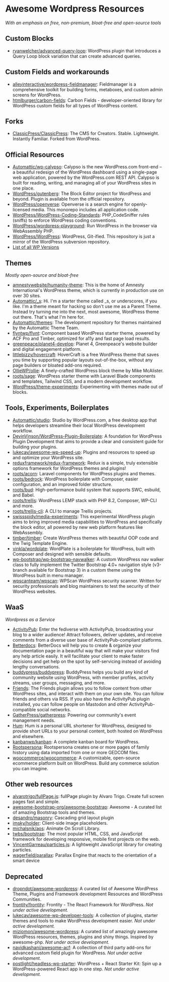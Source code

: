# Awesome Wordpress Resources
*With an emphasis on free, non-premium, bloat-free and open-source tools*

## Custom Blocks
- [ryanwelcher/advanced-query-loop](https://github.com/ryanwelcher/advanced-query-loop): WordPress plugin that introduces a Query Loop block variation that can create advanced queries.

## Custom Fields and workarounds
- [alleyinteractive/wordpress-fieldmanager](https://github.com/alleyinteractive/wordpress-fieldmanager): Fieldmanager is a comprehensive toolkit for building forms, metaboxes, and custom admin screens for WordPress.
- [htmlburger/carbon-fields](https://github.com/htmlburger/carbon-fields): Carbon Fields - developer-oriented library for WordPress custom fields for all types of WordPress content.

## Forks
- [ClassicPress/ClassicPress](https://github.com/ClassicPress/ClassicPress): The CMS for Creators. Stable. Lightweight. Instantly Familiar. Forked from WordPress.

## Official Resources
- [Automattic/wp-calypso](https://github.com/Automattic/wp-calypso): Calypso is the new WordPress.com front-end – a beautiful redesign of the WordPress dashboard using a single-page web application, powered by the WordPress.com REST API. Calypso is built for reading, writing, and managing all of your WordPress sites in one place.
- [WordPress/gutenberg](https://github.com/WordPress/gutenberg): The Block Editor project for WordPress and beyond. Plugin is available from the official repository. 
- [WordPress/openverse](https://github.com/WordPress/openverse): Openverse is a search engine for openly-licensed media. This monorepo includes all application code. 
- [WordPress/WordPress-Coding-Standards](https://github.com/WordPress/WordPress-Coding-Standards): PHP_CodeSniffer rules (sniffs) to enforce WordPress coding conventions.
- [WordPress/wordpress-playground](https://github.com/WordPress/wordpress-playground): Run WordPress in the browser via WebAssembly PHP.
- [WordPress/WordPress](https://github.com/WordPress/WordPress): WordPress, Git-ified. This repository is just a mirror of the WordPress subversion repository.
- [List of all WP Versions](https://fr.wordpress.org/support/article/wordpress-versions/)

## Themes
*Mostly open-source and bloat-free*
- [amnestywebsite/humanity-theme](https://github.com/amnestywebsite/humanity-theme): This is the home of Amnesty International's WordPress theme, which is currently in production use on over 30 sites.
- [Automattic/_s](https://github.com/Automattic/_s): Hi. I'm a starter theme called _s, or underscores, if you like. I'm a theme meant for hacking so don't use me as a Parent Theme. Instead try turning me into the next, most awesome, WordPress theme out there. That's what I'm here for.
- [Automattic/themes](https://github.com/Automattic/themes): The development repository for themes maintained by the Automattic Theme Team.
- [flyntwp/flynt](https://github.com/flyntwp/flynt): Component based WordPress starter theme, powered by ACF Pro and Timber, optimized for a11y and fast page load results.
- [greenpeace/planet4-develop](https://github.com/greenpeace/planet4-develop): Planet 4, Greenpeace's website builder and digital engagement platform.
- [littlebizzy/hovercraft](https://github.com/littlebizzy/hovercraft): HoverCraft is a free WordPress theme that saves you time by supporting popular layouts out-of-the-box, without any page builders or bloated add-ons required.
- [OllieWP/ollie](https://github.com/OllieWP/ollie): A finely-crafted WordPress block theme by Mike McAlister.
- [roots/sage](https://github.com/roots/sage): WordPress starter theme with Laravel Blade components and templates, Tailwind CSS, and a modern development workflow.
- [WordPress/theme-experiments](https://github.com/WordPress/theme-experiments): Experimenting with themes made out of blocks.

## Tools, Experiments, Boilerplates
- [Automattic/studio](https://github.com/Automattic/studio): Studio by WordPress.com, a free desktop app that helps developers streamline their local WordPress development workflow.
- [DevinVinson/WordPress-Plugin-Boilerplate](https://github.com/DevinVinson/WordPress-Plugin-Boilerplate): A foundation for WordPress Plugin Development that aims to provide a clear and consistent guide for building your plugins.
- [lukecav/awesome-wp-speed-up](https://github.com/lukecav/awesome-wp-speed-up): Plugins and resources to speed up and optimize your WordPress site.
- [reduxframework/redux-framework](https://github.com/reduxframework/redux-framework): Redux is a simple, truly extensible options framework for WordPress themes and plugins!
- [roots/acorn](https://github.com/roots/acorn): Laravel components for WordPress plugins and themes.
- [roots/bedrock](https://github.com/roots/bedrock): WordPress boilerplate with Composer, easier configuration, and an improved folder structure.
- [roots/bud](https://github.com/roots/bud): High-performance build system that supports SWC, esbuild, and Babel.
- [roots/trellis](https://github.com/roots/trellis): WordPress LEMP stack with PHP 8.2, Composer, WP-CLI and more.
- [roots/trellis-cli](https://github.com/roots/trellis-cli): A CLI to manage Trellis projects.
- [swissspidy/media-experiments](https://github.com/swissspidy/media-experiments): This experimental WordPress plugin aims to bring improved media capabilities to WordPress and specifically the block editor, all powered by new web platform features like WebAssembly.
- [timber/timber](https://github.com/timber/timber): Create WordPress themes with beautiful OOP code and the Twig Template Engine.
- [vinkla/wordplate](https://github.com/vinkla/wordplate): WordPlate is a boilerplate for WordPress, built with Composer and designed with sensible defaults.
- [wp-bootstrap/wp-bootstrap-navwalker](https://github.com/wp-bootstrap/wp-bootstrap-navwalker): A custom WordPress nav walker class to fully implement the Twitter Bootstrap 4.0+ navigation style (v3-branch available for Bootstrap 3) in a custom theme using the WordPress built in menu manager.
- [wpscanteam/wpscan](https://github.com/wpscanteam/wpscan): WPScan WordPress security scanner. Written for security professionals and blog maintainers to test the security of their WordPress websites.

##  WaaS
*Wordpress as a Service*
- [ActivityPub](https://wordpress.org/plugins/activitypub/): Enter the fediverse with ActivityPub, broadcasting your blog to a wider audience! Attract followers, deliver updates, and receive comments from a diverse user base of ActivityPub-compliant platforms.
- [Betterdocs](https://wordpress.org/plugins/betterdocs/): BetterDocs will help you to create & organize your documentation page in a beautiful way that will make your visitors find any help article easily. It will facilitate your client to make faster decisions and get help on the spot by self-servicing instead of avoiding lengthy conversations.
- [buddypress/buddypress](https://github.com/buddypress/buddypress): BuddyPress helps you build any kind of community website using WordPress, with member profiles, activity streams, user groups, messaging, and more.
- [Friends](https://wordpress.org/plugins/friends/): The Friends plugin allows you to follow content from other WordPress sites, and interact with them on your own site. You can follow friends and others via RSS. If you also have the ActivityPub plugin installed, you can follow people on Mastodon and other ActivityPub-compatible social networks.
- [GatherPress/gatherpress](https://github.com/GatherPress/gatherpress): Powering our community's event management needs.
- [Hum](https://wordpress.org/plugins/hum/): Hum is a personal URL shortener for WordPress, designed to provide short URLs to your personal content, both hosted on WordPress and elsewhere.
- [kanbanwp/kanban](https://github.com/kanbanwp/kanban): A complete kanban board for WordPress.
- [Rootspersona](https://wordpress.org/plugins/rootspersona/): Rootspersona creates one or more pages of family history using data imported from one or more GEDCOM files.
- [woocommerce/woocommerce](https://github.com/woocommerce/woocommerce): A customizable, open-source ecommerce platform built on WordPress. Build any commerce solution you can imagine.

## Other web resources
- [alvarotrigo/fullPage.js](https://github.com/alvarotrigo/fullPage.js): fullPage plugin by Alvaro Trigo. Create full screen pages fast and simple.
- [awesome-bootstrap-org/awesome-bootstrap](https://github.com/awesome-bootstrap-org/awesome-bootstrap): Awesome - A curated list of amazing Bootstrap tools and themes.
- [desandro/masonry](https://github.com/desandro/masonry): Cascading grid layout plugin
- [imsky/holder](https://github.com/imsky/holder): Client-side image placeholders.
- [michalsnik/aos](https://github.com/michalsnik/aos): Animate On Scroll Library.
- [twbs/bootstrap](https://github.com/twbs/bootstrap): The most popular HTML, CSS, and JavaScript framework for developing responsive, mobile first projects on the web.
- [VincentGarreau/particles.js](https://github.com/VincentGarreau/particles.js/): A lightweight JavaScript library for creating particles.
- [wagerfield/parallax](https://github.com/wagerfield/parallax): Parallax Engine that reacts to the orientation of a smart device

## Deprecated
- [dropndot/awesome-wordpress](https://github.com/dropndot/awesome-wordpress): A curated list of Awesome WordPress Theme, Plugins and Framework development Resources and WordPress Communities. 
- [frontity/frontity](https://github.com/frontity/frontity): Frontity - The React Framework for WordPress. _Not under active development._
- [lukecav/awesome-wp-developer-tools](https://github.com/lukecav/awesome-wp-developer-tools): A collection of plugins, starter themes and tools to make WordPress development easier. _Not under active development._
- [miziomon/awesome-wordpress](https://github.com/miziomon/awesome-wordpress): A curated list of amazingly awesome WordPress resources, themes, plugins and shiny things. Inspired by awesome-php. _Not under active development._
- [navidkashani/awesome-acf](https://github.com/navidkashani/awesome-acf): A collection of third party add-ons for advanced custom field plugin for WordPress. _Not under active development._
- [postlight/headless-wp-starter](https://github.com/postlight/headless-wp-starter): WordPress + React Starter Kit: Spin up a WordPress-powered React app in one step. _Not under active development._

